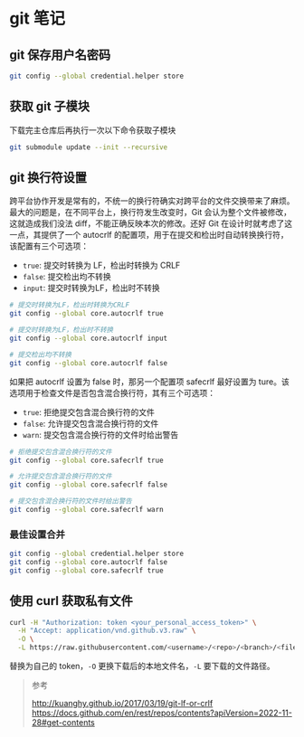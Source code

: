 # git 笔记


## git 保存用户名密码

```bash
git config --global credential.helper store
```

## 获取 git 子模块

下载完主仓库后再执行一次以下命令获取子模块

```bash
git submodule update --init --recursive
```

## git 换行符设置

跨平台协作开发是常有的，不统一的换行符确实对跨平台的文件交换带来了麻烦。最大的问题是，在不同平台上，换行符发生改变时，Git 会认为整个文件被修改，这就造成我们没法 diff，不能正确反映本次的修改。还好 Git 在设计时就考虑了这一点，其提供了一个 autocrlf 的配置项，用于在提交和检出时自动转换换行符，该配置有三个可选项：

- `true`: 提交时转换为 LF，检出时转换为 CRLF
- `false`: 提交检出均不转换
- `input`: 提交时转换为LF，检出时不转换

```bash
# 提交时转换为LF，检出时转换为CRLF
git config --global core.autocrlf true

# 提交时转换为LF，检出时不转换
git config --global core.autocrlf input

# 提交检出均不转换
git config --global core.autocrlf false
```

如果把 autocrlf 设置为 false 时，那另一个配置项 safecrlf 最好设置为 ture。该选项用于检查文件是否包含混合换行符，其有三个可选项：

- `true`: 拒绝提交包含混合换行符的文件
- `false`: 允许提交包含混合换行符的文件
- `warn`: 提交包含混合换行符的文件时给出警告

```bash
# 拒绝提交包含混合换行符的文件
git config --global core.safecrlf true

# 允许提交包含混合换行符的文件
git config --global core.safecrlf false

# 提交包含混合换行符的文件时给出警告
git config --global core.safecrlf warn
```

### 最佳设置合并

```bash
git config --global credential.helper store
git config --global core.autocrlf false
git config --global core.safecrlf true
```

## 使用 curl 获取私有文件

```bash
curl -H "Authorization: token <your_personal_access_token>" \
  -H "Accept: application/vnd.github.v3.raw" \
  -O \
  -L https://raw.githubusercontent.com/<username>/<repo>/<branch>/<file_path>
```

替换为自己的 token，`-O` 更换下载后的本地文件名，`-L` 要下载的文件路径。

> 参考
>
> <http://kuanghy.github.io/2017/03/19/git-lf-or-crlf>
> <https://docs.github.com/en/rest/repos/contents?apiVersion=2022-11-28#get-contents>

